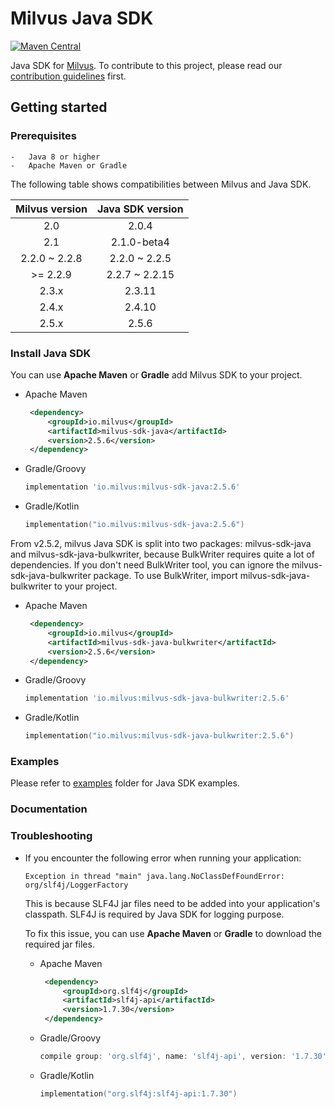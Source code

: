 # Milvus Java SDK

[![Maven Central](https://img.shields.io/maven-central/v/io.milvus/milvus-sdk-java.svg)](https://search.maven.org/artifact/io.milvus/milvus-sdk-java/)

Java SDK for [Milvus](https://github.com/milvus-io/milvus). To contribute to this project, please read our [contribution guidelines](https://github.com/milvus-io/milvus/blob/master/CONTRIBUTING.md) first.

## Getting started

### Prerequisites

    -   Java 8 or higher
    -   Apache Maven or Gradle

The following table shows compatibilities between Milvus and Java SDK.

| Milvus version | Java SDK version |
|:--------------:|:----------------:|
|      2.0       |      2.0.4       |
|      2.1       |   2.1.0-beta4    |
| 2.2.0 ~ 2.2.8  |  2.2.0 ~ 2.2.5   |
|    >= 2.2.9    |  2.2.7 ~ 2.2.15  |
|     2.3.x      |      2.3.11      |
|     2.4.x      |      2.4.10      |
|     2.5.x      |      2.5.6       |

### Install Java SDK

You can use **Apache Maven** or **Gradle** add Milvus SDK to your project.

   - Apache Maven

       ```xml
        <dependency>
            <groupId>io.milvus</groupId>
            <artifactId>milvus-sdk-java</artifactId>
            <version>2.5.6</version>
        </dependency>
       ```

   - Gradle/Groovy

        ```groovy
        implementation 'io.milvus:milvus-sdk-java:2.5.6'
        ```

   - Gradle/Kotlin

        ```kotlin
        implementation("io.milvus:milvus-sdk-java:2.5.6")
        ```

From v2.5.2, milvus Java SDK is split into two packages: milvus-sdk-java and milvus-sdk-java-bulkwriter, because BulkWriter requires quite a lot of dependencies. If you don't need BulkWriter tool, you can ignore the milvus-sdk-java-bulkwriter package.
To use BulkWriter, import milvus-sdk-java-bulkwriter to your project.

- Apache Maven

    ```xml
     <dependency>
         <groupId>io.milvus</groupId>
         <artifactId>milvus-sdk-java-bulkwriter</artifactId>
         <version>2.5.6</version>
     </dependency>
    ```

- Gradle/Groovy

     ```groovy
     implementation 'io.milvus:milvus-sdk-java-bulkwriter:2.5.6'
     ```

- Gradle/Kotlin

     ```kotlin
     implementation("io.milvus:milvus-sdk-java-bulkwriter:2.5.6")
     ```     
   
### Examples

Please refer to [examples](https://github.com/milvus-io/milvus-sdk-java/tree/master/examples) folder for Java SDK examples.

### Documentation



### Troubleshooting

- If you encounter the following error when running your application:
    ```
    Exception in thread "main" java.lang.NoClassDefFoundError: org/slf4j/LoggerFactory
    ```
  This is because SLF4J jar files need to be added into your application's classpath. SLF4J is required by Java SDK for logging purpose.
  
  To fix this issue, you can use **Apache Maven** or **Gradle** to download the required jar files.
                                                                                                         
    - Apache Maven
    
        ```xml
         <dependency>
             <groupId>org.slf4j</groupId>
             <artifactId>slf4j-api</artifactId>
             <version>1.7.30</version>
         </dependency>
        ```
    
    - Gradle/Groovy
    
         ```groovy
         compile group: 'org.slf4j', name: 'slf4j-api', version: '1.7.30'
         ```
    - Gradle/Kotlin
    
        ```kotlin
        implementation("org.slf4j:slf4j-api:1.7.30")
        ```

    